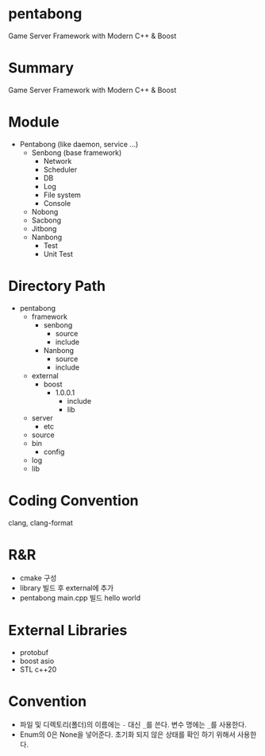 # pentabong
Game Server Framework with Modern C++ &amp; Boost
# Summary
Game Server Framework with Modern C++ &amp; Boost


# Module
 - Pentabong (like daemon, service ...)
	 - Senbong (base framework)
		 - Network
		 - Scheduler
		 - DB
		 - Log
		 - File system
		 - Console
	 - Nobong
	 - Sacbong
	 - Jitbong
	 - Nanbong
		 - Test
		 - Unit Test

# Directory Path

 - pentabong
	 - framework
		 - senbong
			 - source
			 - include
		 - Nanbong
			 - source
			 - include
	 - external
		 - boost
			 - 1.0.0.1
				 - include
				 - lib
	 - server
		 - etc
	 - source
	 - bin
		 - config
	 - log
	 - lib

# Coding Convention

clang, clang-format

# R&R

 - cmake 구성
 - library 빌드 후 external에 추가
- pentabong main.cpp 빌드 hello world
# External Libraries

 - protobuf
 - boost asio
 - STL c++20

# Convention
 - 파일 및 디렉토리(폴더)의 이름에는 `-` 대신 `_`를 쓴다. 변수 명에는 `_`를 사용한다.
 - Enum의 0은 None을 넣어준다. 초기화 되지 않은 상태를 확인 하기 위해서 사용한다.
